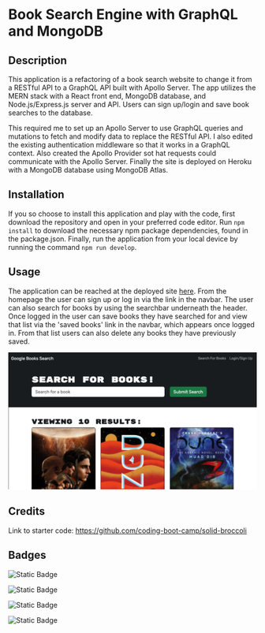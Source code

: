 # Book Search Engine with GraphQL and MongoDB

## Description

This application is a refactoring of a book search website to change it from a RESTful API to a GraphQL API built with Apollo Server. The app utilizes the MERN stack with a React front end, MongoDB database, and Node.js/Express.js server and API. Users can sign up/login and save book searches to the database.

This required me to set up an Apollo Server to use GraphQL queries and mutations to fetch and modify data to replace the RESTful API. I also edited the existing authentication middleware so that it works in a GraphQL context. Also created the Apollo Provider sot hat requests could communicate with the Apollo Server. Finally the site is deployed on Heroku with a MongoDB database using MongoDB Atlas.

## Installation

If you so choose to install this application and play with the code, first download the repository and open in your preferred code editor. Run `npm install` to download the necessary npm package dependencies, found in the package.json. Finally, run the application from your local device by running the command `npm run develop`.

## Usage

The application can be reached at the deployed site [here](https://final-book-9716511ee496.herokuapp.com/). From the homepage the user can sign up or log in via the link in the navbar. The user can also search for books by using the searchbar underneath the header. Once logged in the user can save books they have searched for and view that list via the 'saved books' link in the navbar, which appears once logged in. From that list users can also delete any books they have previously saved. 

![book search page, user is logged in, viewing a book search](./assets/book-search-screenshot.png)

## Credits

Link to starter code: https://github.com/coding-boot-camp/solid-broccoli

## Badges

![Static Badge](https://img.shields.io/badge/JavaScript-F7DF1E?style=for-the-badge&logo=javascript&logoColor=black)

![Static Badge](https://img.shields.io/badge/React-20232A?style=for-the-badge&logo=react&logoColor=61DAFB)

![Static Badge](https://img.shields.io/badge/MongoDB-4EA94B?style=for-the-badge&logo=mongodb&logoColor=white)

![Static Badge](https://img.shields.io/badge/Heroku-430098?style=for-the-badge&logo=heroku&logoColor=white)